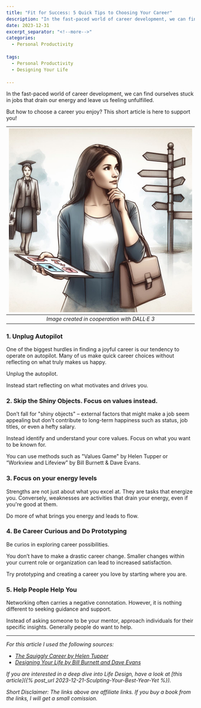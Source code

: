 ```yaml
---
title: "Fit for Success: 5 Quick Tips to Choosing Your Career"
description: "In the fast-paced world of career development, we can find ourselves stuck in jobs that drain our energy and leave us feeling unfulfilled. But how to choose a career you enjoy? This short article is here to support you!"
date: 2023-12-31
excerpt_separator: "<!--more-->"
categories:
  - Personal Productivity

tags:
  - Personal Productivity
  - Designing Your Life

---
```

In the fast-paced world of career development, we can find ourselves stuck in jobs that drain our energy and leave us feeling unfulfilled.

But how to choose a career you enjoy? This short article is here to support you!

| ![image](/assets/images/Career_Choice_dalle3.jfif) |
|:--:|
| *Image created in cooperation with DALL·E 3* |

### 1. Unplug Autopilot

One of the biggest hurdles in finding a joyful career is our tendency to operate on autopilot. Many of us make quick career choices without reflecting on what truly makes us happy. 

Unplug the autopilot.

Instead start reflecting on what motivates and drives you.

### 2. Skip the Shiny Objects. Focus on values instead.

Don’t fall for "shiny objects" – external factors that might make a job seem appealing but don't contribute to long-term happiness such as status, job titles, or even a hefty salary. 

Instead identify and understand your core values. Focus on what you want to be known for.

You can use methods such as "Values Game" by Helen Tupper or “Workview and Lifeview” by Bill Burnett & Dave Evans.

### 3. Focus on your energy levels

Strengths are not just about what you excel at. They are tasks that energize you. Conversely, weaknesses are activities that drain your energy, even if you're good at them.

Do more of what brings you energy and leads to flow.

### 4. Be Career Curious and Do Prototyping

Be curios in exploring career possibilities.

You don’t have to make a drastic career change. Smaller changes within your current role or organization can lead to increased satisfaction.

Try prototyping and creating a career you love by starting where you are.

### 5. Help People Help You

Networking often carries a negative connotation. However, it is nothing different to seeking guidance and support.

Instead of asking someone to be your mentor, approach individuals for their specific insights. Generally people do want to help.

---

*For this article I used the following sources:*

- *[The Squiggly Career by Helen Tupper](https://amzn.to/3tAixLd)*
- *[Designing Your Life by Bill Burnett and Dave Evans](https://amzn.to/3RxtzK8)*

*If you are interested in a deep dive into Life Design, have a look at [this article]({% post_url 2023-12-21-Sculpting-Your-Best-Year-Yet %}).*

*Short Disclaimer: The links above are affiliate links. If you buy a book from the links, I will get a small comission.*